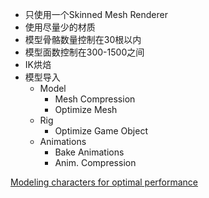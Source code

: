 - 只使用一个Skinned Mesh Renderer
- 使用尽量少的材质
- 模型骨骼数量控制在30根以内
- 模型面数控制在300-1500之间
- IK烘焙
- 模型导入
  - Model
    - Mesh Compression
    - Optimize Mesh
  - Rig
    - Optimize Game Object
  - Animations
    - Bake Animations
    - Anim. Compression

[Modeling characters for optimal performance](https://docs.unity3d.com/Manual/ModelingOptimizedCharacters.html)